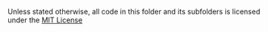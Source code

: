 Unless stated otherwise, all code in this folder and its subfolders is licensed under the [MIT License](./LICENSE.txt)
